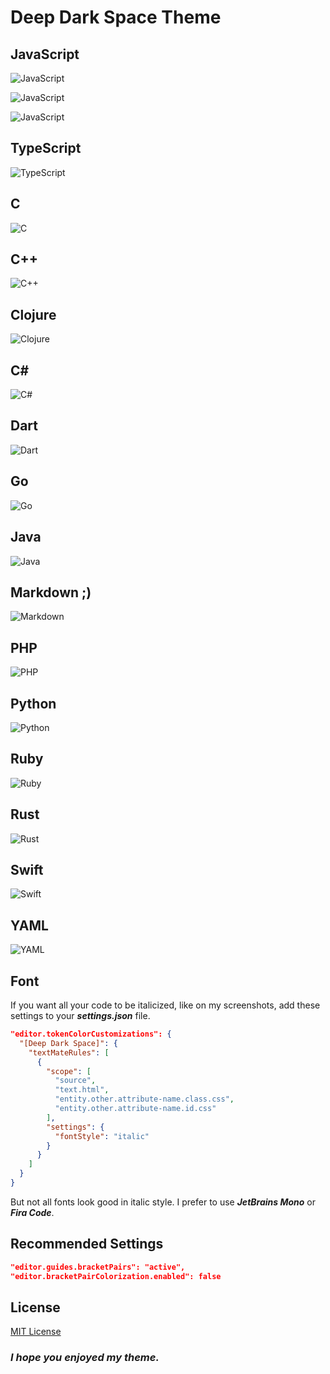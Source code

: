 # Deep Dark Space Theme

## JavaScript

![JavaScript](/images/JS-1.png)

![JavaScript](/images/JS-2.png)

![JavaScript](/images/JS-3.png)

## TypeScript

![TypeScript](/images/TS.png)

## C

![C](/images/C.png)

## C++

![C++](/images/C++.png)

## Clojure

![Clojure](/images/CLOJURE.png)

## C#

![C#](/images/CS.png)

## Dart

![Dart](/images/DART.png)

## Go

![Go](/images/GO.png)

## Java

![Java](/images/JAVA.png)

## Markdown ;)

![Markdown](/images/MARKDOWN.png)

## PHP

![PHP](/images/PHP.png)

## Python

![Python](/images/PYTHON.png)

## Ruby

![Ruby](/images/RUBY.png)

## Rust

![Rust](/images/RUST.png)

## Swift

![Swift](/images/SWIFT.png)

## YAML

![YAML](/images/YAML.png)

## Font

If you want all your code to be italicized, like on my screenshots, add these settings to your **_settings.json_** file.

```json
"editor.tokenColorCustomizations": {
  "[Deep Dark Space]": {
    "textMateRules": [
      {
        "scope": [
          "source",
          "text.html",
          "entity.other.attribute-name.class.css",
          "entity.other.attribute-name.id.css"
        ],
        "settings": {
          "fontStyle": "italic"
        }
      }
    ]
  }
}
```

But not all fonts look good in italic style. I prefer to use **_JetBrains Mono_** or **_Fira Code_**.

## Recommended Settings

```json
"editor.guides.bracketPairs": "active",
"editor.bracketPairColorization.enabled": false
```

## License

[MIT License](./LICENSE)

### **_I hope you enjoyed my theme._**
